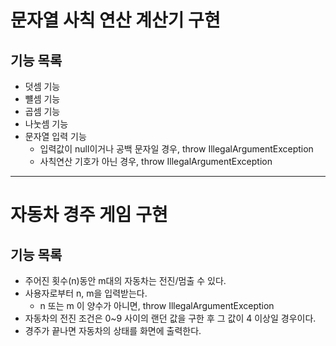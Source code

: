 # 문자열 사칙 연산 계산기 구현

## 기능 목록
* 덧셈 기능
* 뺼셈 기능
* 곱셈 기능
* 나눗셈 기능
* 문자열 입력 기능
  * 입력값이 null이거나 공백 문자일 경우, throw IllegalArgumentException
  * 사칙연산 기호가 아닌 경우, throw IllegalArgumentException

---
# 자동차 경주 게임 구현

## 기능 목록
* 주어진 횟수(n)동안 m대의 자동차는 전진/멈출 수 있다.
* 사용자로부터 n, m을 입력받는다.
  * n 또는 m 이 양수가 아니면, throw IllegalArgumentException
* 자동차의 전진 조건은 0~9 사이의 랜던 값을 구한 후 그 값이 4 이상일 경우이다.
* 경주가 끝나면 자동차의 상태를 화면에 출력한다. 